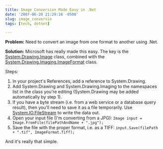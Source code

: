 ```yaml
---
title: Image Conversion Made Easy in .Net
date: '2007-06-20 21:29:16 -0500'
slug: image_conversio
tags: [tech, dotnet]

---
```


**Problem:** Need to convert an image from one format to another using .Net.

**Solution:** Microsoft has really made this easy. The key is the [System.Drawing.Image](http://msdn2.microsoft.com/en-us/library/system.drawing.image(vs.80).aspx) class, combined with the [System.Drawing.Imaging.ImageFormat](http://msdn2.microsoft.com/en-us/library/system.drawing.imaging.imageformat_members(vs.80).aspx) class.

Steps:

<!-- truncate -->

1. In your project's References, add a reference to System.Drawing.
1. Add System.Drawing and System.Drawing.Imaging to the namespaces list in the
   class you're editing (System.Drawing may be added automatically by step 1).
1. If you have a byte stream (i.e. from a web service or a database query
   result), then you'll need to save it as a file temporarily. Use <a
   href="http://msdn2.microsoft.com/en-us/library/system.io.filestream(vs.80).aspx">System.IO.FileStream</a>
   to write the data out.
1. Open your input file (I'm converting from a JPG): `Image input =
   Image.FromFile(filePathAndName + ".jpg");`
1. Save the file with the proper format, i.e. as a TIFF:
   `input.Save(filePath + ".tif", ImageFormat.Tiff);`

And it's really that simple.
